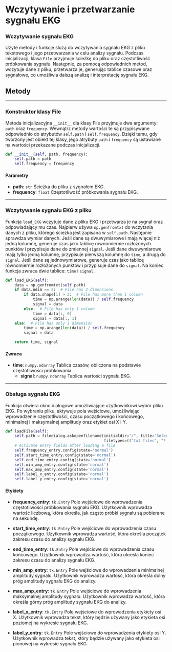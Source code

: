 # Wczytywanie i przetwarzanie sygnału EKG

### Wczytywanie sygnału EKG

Użyte metody i funkcje służą do wczytywania sygnału EKG z pliku tekstowego i jego przetwarzania 
w celu analizy sygnału. Podczas inicjalizacji, klasa `File` przyjmuje ścieżkę do pliku oraz częstotliwość 
próbkowania sygnału. Następnie, za pomocą odpowiednich metod, wczytuje dane z pliku, przetwarza je, 
generując tablice czasowe oraz sygnałowe, co umożliwia dalszą analizę i interpretację sygnału EKG.

## **Metody**

---

### Konstruktor klasy File

Metoda inicjalizacyjna `__init__` dla klasy File przyjmuje dwa argumenty: `path` oraz `frequency`. Wewnątrz metody wartości te są przypisywane odpowiednio do atrybutów `self.path` i `self.frequency`. Dzięki temu, gdy tworzony jest obiekt tej klasy, jego atrybuty `path` i `frequency` są ustawiane na wartości przekazane podczas inicjalizacji.

```python    
def __init__(self, path, frequency):
    self.path = path
    self.frequency = frequency
```

#### Parametry

- **path**: `str`
  Ścieżka do pliku z sygnałem EKG.
- **frequency**: `float`
  Częstotliwość próbkowania sygnału EKG.

---

### Wczytywanie sygnału EKG z pliku

Funkcja `load_EKG` wczytuje dane z pliku EKG i przetwarza je na sygnał oraz odpowiadający mu czas. Najpierw używa `np.genfromtxt` do wczytania danych z pliku, którego ścieżka jest zapisana w `self.path`. Następnie sprawdza wymiar danych. Jeśli dane są dwuwymiarowe i mają więcej niż jedną kolumnę, generuje czas jako tablicę równomiernie rozłożonych punktów i przypisuje dane do zmiennej `signal`. Jeśli dane dwuwymiarowe mają tylko jedną kolumnę, przypisuje pierwszą kolumnę do `time`, a drugą do `signal`. Jeśli dane są jednowymiarowe, generuje czas jako tablicę równomiernie rozłożonych punktów i przypisuje dane do `signal`. Na koniec funkcja zwraca dwie tablice: `time` i `signal`.

```python    
def load_EKG(self):
    data = np.genfromtxt(self.path)
    if data.ndim == 2:  # File has 2 dimensions
        if data.shape[1] > 2:  # File has more than 1 column
            time = np.arange(len(data)) / self.frequency
            signal = data
        else:  # File has only 1 column
            time = data[:, 0]
            signal = data[:, 1]
    else:  # File has only 1 dimension
        time = np.arange(len(data)) / self.frequency
        signal = data

    return time, signal
```

#### Zwraca

- **time**: `numpy.ndarray`
  Tablica czasów, obliczona na podstawie częstotliwości próbkowania.
  - **signal**: `numpy.ndarray`
  Tablica wartości sygnału EKG.

---

### Obsługa sygnału EKG

Funkcja otwiera okno dialogowe umożliwiające użytkownikowi wybór pliku EKG. Po wybraniu pliku, aktywuje pola wejściowe, umożliwiając wprowadzenie częstotliwości, czasu początkowego i końcowego, minimalnej i maksymalnej amplitudy oraz etykiet osi X i Y.

```python
def loadFile(self):
    self.path = filedialog.askopenfilename(initialdir="/", title="Select EKG signal file",
                                           filetypes=(("txt files", "*.txt"), ("all files", "*.*")))
    # Activate entry fields after loading a file
    self.frequency_entry.config(state='normal')
    self.start_time_entry.config(state='normal')
    self.end_time_entry.config(state='normal')
    self.min_amp_entry.config(state='normal')
    self.max_amp_entry.config(state='normal')
    self.label_x_entry.config(state='normal')
    self.label_y_entry.config(state='normal')
```

#### Etykiety

- **frequency_entry**: `tk.Entry`
  Pole wejściowe do wprowadzenia częstotliwości próbkowania sygnału EKG. Użytkownik wprowadza wartość liczbową, która określa, jak często próbki sygnału są pobierane na sekundę.

- **start_time_entry**: `tk.Entry`
  Pole wejściowe do wprowadzenia czasu początkowego. Użytkownik wprowadza wartość, która określa początek zakresu czasu do analizy sygnału EKG.

- **end_time_entry**: `tk.Entry`
  Pole wejściowe do wprowadzenia czasu końcowego. Użytkownik wprowadza wartość, która określa koniec zakresu czasu do analizy sygnału EKG.

- **min_amp_entry**: `tk.Entry`
  Pole wejściowe do wprowadzenia minimalnej amplitudy sygnału. Użytkownik wprowadza wartość, która określa dolny próg amplitudy sygnału EKG do analizy.

- **max_amp_entry**: `tk.Entry`
  Pole wejściowe do wprowadzenia maksymalnej amplitudy sygnału. Użytkownik wprowadza wartość, która określa górny próg amplitudy sygnału EKG do analizy.

- **label_x_entry**: `tk.Entry`
  Pole wejściowe do wprowadzenia etykiety osi X. Użytkownik wprowadza tekst, który będzie używany jako etykieta osi poziomej na wykresie sygnału EKG.

- **label_y_entry**: `tk.Entry`
  Pole wejściowe do wprowadzenia etykiety osi Y. Użytkownik wprowadza tekst, który będzie używany jako etykieta osi pionowej na wykresie sygnału EKG.

